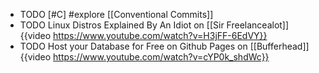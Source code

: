 - TODO [#C] #explore [[Conventional Commits]]
- TODO Linux Distros Explained By An Idiot on [[Sir Freelancealot]]
  {{video https://www.youtube.com/watch?v=H3jFF-6EdVY}}
- TODO Host your Database for Free on Github Pages on [[Bufferhead]]
  {{video https://www.youtube.com/watch?v=cYP0k_shdWc}}